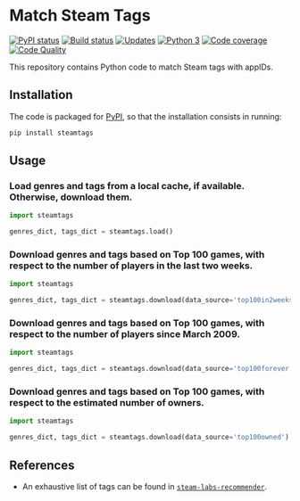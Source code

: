 # Match Steam Tags

[![PyPI status][pypi-image]][pypi]
[![Build status][build-image]][build]
[![Updates][dependency-image]][pyup]
[![Python 3][python3-image]][pyup]
[![Code coverage][codecov-image]][codecov]
[![Code Quality][codacy-image]][codacy]

This repository contains Python code to match Steam tags with appIDs.

## Installation

The code is packaged for [PyPI](https://pypi.org/project/steamtags/), so that the installation consists in running:

```bash
pip install steamtags
```

## Usage

### Load genres and tags from a local cache, if available. Otherwise, download them.

```python
import steamtags

genres_dict, tags_dict = steamtags.load()
```

### Download genres and tags based on Top 100 games, with respect to the number of players in the last two weeks.

```python
import steamtags

genres_dict, tags_dict = steamtags.download(data_source='top100in2weeks')
```

### Download genres and tags based on Top 100 games, with respect to the number of players since March 2009.

```python
import steamtags

genres_dict, tags_dict = steamtags.download(data_source='top100forever')
```

### Download genres and tags based on Top 100 games, with respect to the estimated number of owners.

```python
import steamtags

genres_dict, tags_dict = steamtags.download(data_source='top100owned')
```

## References

-   An exhaustive list of tags can be found in [`steam-labs-recommender`](https://github.com/woctezuma/steam-labs-recommender).

<!-- Definitions -->

[pypi]: https://pypi.python.org/pypi/steamtags
[pypi-image]: https://badge.fury.io/py/steamtags.svg

[build]: <https://github.com/woctezuma/match-steam-tags/actions>
[build-image]: <https://github.com/woctezuma/match-steam-tags/workflows/Python package/badge.svg?branch=master>
[publish-image]: <https://github.com/woctezuma/match-steam-tags/workflows/Upload Python Package/badge.svg?branch=master>

[pyup]: <https://pyup.io/repos/github/woctezuma/match-steam-tags/>
[dependency-image]: <https://pyup.io/repos/github/woctezuma/match-steam-tags/shield.svg>
[python3-image]: <https://pyup.io/repos/github/woctezuma/match-steam-tags/python-3-shield.svg>

[codecov]: <https://codecov.io/gh/woctezuma/match-steam-tags>
[codecov-image]: <https://codecov.io/gh/woctezuma/match-steam-tags/branch/master/graph/badge.svg>

[codacy]: <https://www.codacy.com/app/woctezuma/match-steam-tags>
[codacy-image]: <https://api.codacy.com/project/badge/Grade/99ed16e3606947e391ace1e1910305c4>

